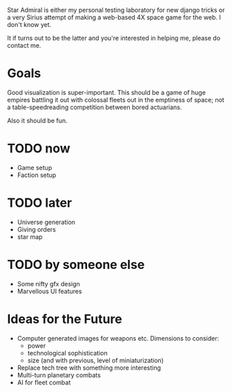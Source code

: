 Star Admiral is either my personal testing laboratory for new django tricks
or a very Sirius attempt of making a web-based 4X space game for the web.
I don't know yet.

It if turns out to be the latter and you're interested in helping me, please
do contact me.

# Goals
Good visualization is super-important. This should be a game of huge
empires battling it out with colossal fleets out in the emptiness of space;
not a table-speedreading competition between bored actuarians.

Also it should be fun.

# TODO now
* Game setup
* Faction setup


# TODO later
* Universe generation
* Giving orders
* star map

# TODO by someone else
* Some nifty gfx design
* Marvellous UI features

# Ideas for the Future
* Computer generated images for weapons etc. Dimensions to consider:
    * power
    * technological sophistication
    * size (and with previous, level of miniaturization)
* Replace tech tree with something more interesting
* Multi-turn planetary combats
* AI for fleet combat